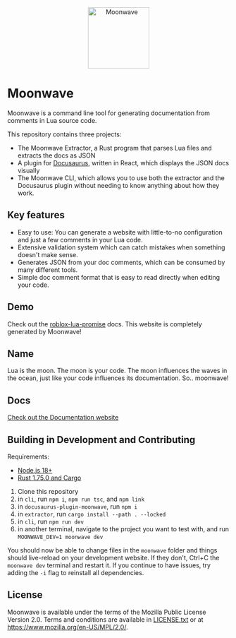 <div align="center">
    <img src="brand/moonwave.svg" alt="Moonwave" height="139" />
</div>

# Moonwave

Moonwave is a command line tool for generating documentation from comments in Lua source code.

This repository contains three projects:
- The Moonwave Extractor, a Rust program that parses Lua files and extracts the docs as JSON
- A plugin for [Docusaurus](https://docusaurus.io/), written in React, which displays the JSON docs visually
- The Moonwave CLI, which allows you to use both the extractor and the Docusaurus plugin without needing to know anything about how they work.

## Key features
- Easy to use: You can generate a website with little-to-no configuration and just a few comments in your Lua code.
- Extensive validation system which can catch mistakes when something doesn't make sense.
- Generates JSON from your doc comments, which can be consumed by many different tools.
- Simple doc comment format that is easy to read directly when editing your code.

## Demo
Check out the [roblox-lua-promise](https://eryn.io/roblox-lua-promise/api/Promise) docs. This website is completely generated by Moonwave!

## Name
Lua is the moon. The moon is your code. The moon influences the waves in the ocean, just like your code influences its documentation. So.. moonwave!

## Docs

[Check out the Documentation website](https://eryn.io/moonwave/)

## Building in Development and Contributing

Requirements:
- [Node.js 18+](https://nodejs.org/en/)
- [Rust 1.75.0 and Cargo](https://rustup.rs/)

1. Clone this repository
2. in `cli`, run `npm i`, `npm run tsc`, and `npm link`
3. in `docusaurus-plugin-moonwave`, run `npm i`
4. in `extractor`, run `cargo install --path . --locked`
5. in `cli`, run `npm run dev`
6. in another terminal, navigate to the project you want to test with, and run `MOONWAVE_DEV=1 moonwave dev`

You should now be able to change files in the `moonwave` folder and things should live-reload on your development website. If they don't, Ctrl+C the `moonwave dev` terminal and restart it. If you continue to have issues, try adding the `-i` flag to reinstall all dependencies.

## License
Moonwave is available under the terms of the Mozilla Public License Version 2.0. Terms and conditions are available in [LICENSE.txt](LICENSE.txt) or at <https://www.mozilla.org/en-US/MPL/2.0/>.
